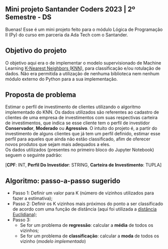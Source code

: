 ## Mini projeto Santander Coders 2023 | 2º Semestre - DS

Buenas! Esse é um mini projeto feito para o módulo Lógica de Programação II (Py) do curso em parceria da Ada Tech com o Santander.

## Objetivo do projeto

O objetivo aqui era o de implementar o modelo supervisionado de Machine Learning [K-Nearest Neighbors (KNN)](https://en.wikipedia.org/wiki/K-nearest_neighbors_algorithm), para classificação e/ou rotulação de dados. Não era permitida a utilização de nenhuma biblioteca nem nenhum módulo externo do Python para a sua implementação.

## Proposta de problema

Estimar o perfil de investimento de clientes utilizando o algoritmo implementado do KNN. Os dados utilizados são referentes ao cadastro de clientes de uma empresa de investimentos com suas respectivas carteira de investimentos, que indica se esse cliente tem o perfil de investidor **Conservador**, **Moderado** ou **Agressivo**. O intuito do projeto é, a partir do investimento de alguns clientes que já tem um perfil definido, estimar esse perfil para aqueles que ainda não estão classificado, afim de oferecer novos produtos que sejam mais adequados a eles.  
Os dados utilizados (presentes no primeiro bloco do Jupyter Notebook) seguem o seguinte padrão:

[**CPF**: INT, **Perfil Do Investidor**: STRING, **Carteira de Investimento**: TUPLA]

## Algoritmo: passo-a-passo sugerido

- Passo 1: Definir um valor para K (número de vizinhos utilizados para fazer a estimativa);
- Passo 2: Definir os K vizinhos mais próximos do ponto a ser classificado de acordo com uma função de distância (aqui foi utilizada a [distância Euclidiana](https://pt.wikipedia.org/wiki/Dist%C3%A2ncia_euclidiana));
- Passo 3: 
    - Se for um problema de **regressão**: calcular a **média** de todos os vizinhos;
    - Se for um problema de **classificação**: calcular a **moda** de todos os vizinho (*modelo implementado*)

